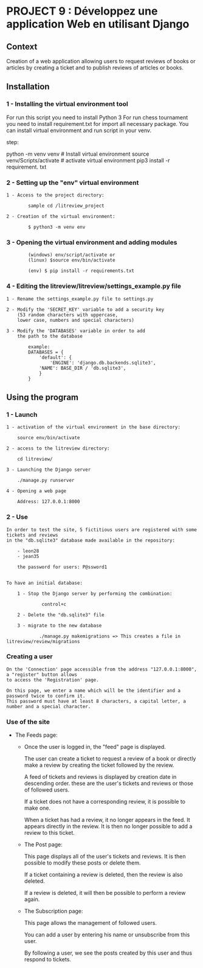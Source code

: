 # PROJECT 9 : Développez une application Web en utilisant Django


## Context

Creation of a web application allowing users to request reviews of books or articles by creating a ticket and to publish reviews of articles or books.

## Installation


### 1 - Installing the virtual environment tool
    
For run this script you need to install Python 3 For run chess tournament you need to install requirement.txt for import all necessary package. You can install virtual environment and run script in your venv.

step:

python -m venv venv # Install virtual environment
source venv/Scripts/activate # activate virtual environment
pip3 install -r requirement. txt


### 2 - Setting up the "env" virtual environment


    1 - Access to the project directory:
            
            sample cd /litreview_project

    2 - Creation of the virtual environment:
            
            $ python3 -m venv env


### 3 - Opening the virtual environment and adding modules

            (windows) env/script/activate or
            (linux) $source env/bin/activate
            
            (env) $ pip install -r requirements.txt
            

### 4 - Editing the litreview/litreview/settings_example.py file

    1 - Rename the settings_example.py file to settings.py

    2 - Modify the 'SECRET_KEY' variable to add a security key
        (53 random characters with uppercase,
        lower case, numbers and special characters)

    3 - Modify the 'DATABASES' variable in order to add
        the path to the database

            example:
            DATABASES = {
                'default': {
                    'ENGINE': 'django.db.backends.sqlite3',
                'NAME': BASE_DIR / 'db.sqlite3',
                }
            }

## Using the program


### 1 - Launch

    1 - activation of the virtual environment in the base directory:

        source env/bin/activate

    2 - access to the litreview directory:

        cd litreview/

    3 - Launching the Django server

        ./manage.py runserver

    4 - Opening a web page
    
        Address: 127.0.0.1:8000

### 2 - Use

    In order to test the site, 5 fictitious users are registered with some tickets and reviews
    in the "db.sqlite3" database made available in the repository:

        - leon28
        - jean35

        the password for users: P@ssword1


    To have an initial database:

        1 - Stop the Django server by performing the combination:
                
                 control+c

        2 - Delete the "db.sqlite3" file

        3 - migrate to the new database

                ./manage.py makemigrations => This creates a file in litreview/review/migrations
              
### Creating a user

    On the 'Connection' page accessible from the address "127.0.0.1:8000", a "register" button allows
    to access the 'Registration' page.

    On this page, we enter a name which will be the identifier and a password twice to confirm it.
    This password must have at least 8 characters, a capital letter, a number and a special character.

###  Use of the site

- The Feeds page:

    -   Once the user is logged in, the "feed" page is displayed.

        The user can create a ticket to request a review of a book or
        directly make a review by creating the ticket followed by the review.

        A feed of tickets and reviews is displayed by creation date in descending order.
        these are the user's tickets and reviews or those of followed users.

        If a ticket does not have a corresponding review, it is possible to make one.

        When a ticket has had a review, it no longer appears in the feed. It appears directly in the review.
        It is then no longer possible to add a review to this ticket.


    - The Post page:

        This page displays all of the user's tickets and reviews.
        It is then possible to modify these posts or delete them.

        If a ticket containing a review is deleted, then the review is also deleted.

        If a review is deleted, it will then be possible to perform a review again.


    - The Subscription page:

        This page allows the management of followed users.

        You can add a user by entering his name or unsubscribe from this user.

        By following a user, we see the posts created by this user and thus respond to tickets.
